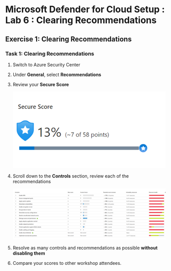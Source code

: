 # Microsoft Defender for Cloud Setup : Lab 6 : Clearing Recommendations

## Exercise 1: Clearing Recommendations

### Task 1: Clearing Recommendations

1. Switch to Azure Security Center
2. Under **General**, select **Recommendations**
3. Review your **Secure Score**
  
    ![Your current secure score.](./media/asc_secure_score.png "Your current secure score")

4. Scroll down to the **Controls** section, review each of the recommendations

    ![Your current recommendations.](./media/asc_secure_recommendations.png "Your current recommendations")

5. Resolve as many controls and recommendations as possible **without disabling them**

6. Compare your scores to other workshop attendees.
